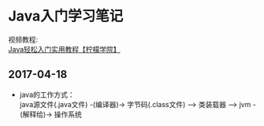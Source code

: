 # Java入门学习笔记

视频教程:   
[Java轻松入门实用教程【柠檬学院】](https://ke.qq.com/course/155221)

## 2017-04-18

- java的工作方式：  
  java源文件(.java文件) -(编译器)-> 字节码(.class文件) --> 类装载器 --> jvm -(解释给)-> 操作系统

